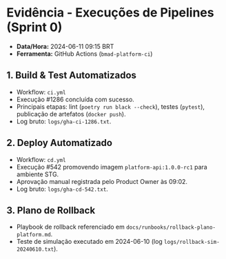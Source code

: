# Evidência - Execuções de Pipelines (Sprint 0)

- **Data/Hora:** 2024-06-11 09:15 BRT
- **Ferramenta:** GitHub Actions (`bmad-platform-ci`)

## 1. Build & Test Automatizados
- Workflow: `ci.yml`
- Execução #1286 concluída com sucesso.
- Principais etapas: lint (`poetry run black --check`), testes (`pytest`), publicação de artefatos (`docker push`).
- Log bruto: `logs/gha-ci-1286.txt`.

## 2. Deploy Automatizado
- Workflow: `cd.yml`
- Execução #542 promovendo imagem `platform-api:1.0.0-rc1` para ambiente STG.
- Aprovação manual registrada pelo Product Owner às 09:02.
- Log bruto: `logs/gha-cd-542.txt`.

## 3. Plano de Rollback
- Playbook de rollback referenciado em `docs/runbooks/rollback-plano-platform.md`.
- Teste de simulação executado em 2024-06-10 (log `logs/rollback-sim-20240610.txt`).
